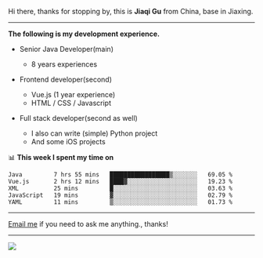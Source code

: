 Hi there, thanks for stopping by, this is **Jiaqi Gu** from China, base in Jiaxing.

---

**The following is my development experience.**

- Senior Java Developer(main)
  - 8 years experiences

- Frontend developer(second)
  - Vue.js (1 year experience)
  - HTML / CSS / Javascript
  
- Full stack developer(second as well)
  - I also can write (simple) Python project
  - And some iOS projects

📊 **This week I spent my time on**
<!--START_SECTION:waka-->
```text
Java         7 hrs 55 mins   █████████████████▒░░░░░░░   69.05 % 
Vue.js       2 hrs 12 mins   ████▓░░░░░░░░░░░░░░░░░░░░   19.23 % 
XML          25 mins         █░░░░░░░░░░░░░░░░░░░░░░░░   03.63 % 
JavaScript   19 mins         ▓░░░░░░░░░░░░░░░░░░░░░░░░   02.79 % 
YAML         11 mins         ▒░░░░░░░░░░░░░░░░░░░░░░░░   01.73 % 
```
<!--END_SECTION:waka-->

---

[Email me](mailto:droidqw@gmail.com?subject=Hiring_from_GitHub) if you need to ask me anything., thanks!

---

![]( https://visitor-badge.glitch.me/badge?page_id=githubgujiaqi)
